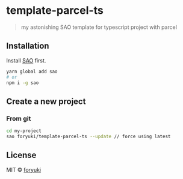 # template-parcel-ts

> my astonishing SAO template for typescript project with parcel


## Installation

Install [SAO](https://github.com/egoist/sao) first.

```bash
yarn global add sao
# or
npm i -g sao
```

## Create a new project
### From git

```bash
cd my-project
sao foryuki/template-parcel-ts --update // force using latest
```

## License

MIT &copy; [foryuki](github.com/foryuki)
